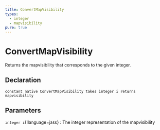 ```yaml
---
title: ConvertMapVisibility
types:
  - integer
  - mapvisibility
pure: true
---
```


# ConvertMapVisibility
Returns the mapvisibility that corresponds to the given integer.

## Declaration

```jass
constant native ConvertMapVisibility takes integer i returns mapvisibility
```

## Parameters
`integer i`{!language=jass}
: The integer representation of the mapvisibility
